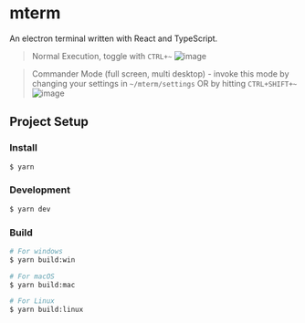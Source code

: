 # mterm

An electron terminal written with React and TypeScript.

> Normal Execution, toggle with `CTRL+~`
![image](https://github.com/mterm-io/mterm/assets/7341502/515f162e-edb9-40ab-b904-ff18ff5a7a4c)

> Commander Mode (full screen, multi desktop) - invoke this mode by changing your settings in `~/mterm/settings` OR by hitting `CTRL+SHIFT+~`
![image](https://github.com/mterm-io/mterm/assets/7341502/a52a0060-86d0-4ca5-ac16-27ddb9a11512)


## Project Setup

### Install

```bash
$ yarn
```

### Development

```bash
$ yarn dev
```

### Build

```bash
# For windows
$ yarn build:win

# For macOS
$ yarn build:mac

# For Linux
$ yarn build:linux
```
